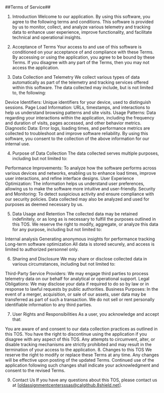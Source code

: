 ##Terms of Service##
1. Introduction
Welcome to our application. By using this software, you agree to the following terms and conditions. This software is provided by us to monitor, collect, and analyze various telemetry and tracking data to enhance user experience, improve functionality, and facilitate technical and operational insights.

2. Acceptance of Terms
Your access to and use of this software is conditioned on your acceptance of and compliance with these Terms. By accessing or using the application, you agree to be bound by these Terms. If you disagree with any part of the Terms, then you may not access the application.

3. Data Collection and Telemetry
We collect various types of data automatically as part of the telemetry and tracking services offered within this software. The data collected may include, but is not limited to, the following:

Device Identifiers: Unique identifiers for your device, used to distinguish sessions.
Page Load Information: URLs, timestamps, and interactions to help us understand browsing patterns and site visits.
Usage Patterns: Data regarding your interactions within the application, including the frequency and duration of visits, pages accessed, and other behavior metrics.
Diagnostic Data: Error logs, loading times, and performance metrics are collected to troubleshoot and improve software reliability.
By using this software, you consent to the collection of the above information for our internal use.

4. Purpose of Data Collection
The data collected serves multiple purposes, including but not limited to:

Performance Improvements: To analyze how the software performs across various devices and networks, enabling us to enhance load times, improve user interactions, and refine interface designs.
User Experience Optimization: The information helps us understand user preferences, allowing us to make the software more intuitive and user-friendly.
Security and Monitoring: To detect suspicious activity and ensure compliance with our security policies.
Data collected may also be analyzed and used for purposes as deemed necessary by us.

5. Data Usage and Retention
The collected data may be retained indefinitely, or as long as is necessary to fulfill the purposes outlined in this TOS. We reserve the right to modify, aggregate, or analyze this data for any purpose, including but not limited to:

Internal analysis
Generating anonymous insights for performance tracking
Long-term software optimization
All data is stored securely, and access is limited to authorized personnel only.

6. Sharing and Disclosure
We may share or disclose collected data in various circumstances, including but not limited to:

Third-Party Service Providers: We may engage third parties to process telemetry data on our behalf for analytical or operational support.
Legal Obligations: We may disclose your data if required to do so by law or in response to lawful requests by public authorities.
Business Purposes: In the event of a merger, acquisition, or sale of our assets, user data may be transferred as part of such a transaction.
We do not sell or rent personally identifiable information to any third parties.

7. User Rights and Responsibilities
As a user, you acknowledge and accept that:

You are aware of and consent to our data collection practices as outlined in this TOS.
You have the right to discontinue using the application if you disagree with any aspect of this TOS.
Any attempts to circumvent, alter, or disable tracking mechanisms are strictly prohibited and may result in the termination of your access to the application.
8. Changes to this TOS
We reserve the right to modify or replace these Terms at any time. Any changes will be effective upon posting of the updated Terms. Continued use of the application following such changes shall indicate your acknowledgment and consent to the revised Terms.

9. Contact Us
If you have any questions about this TOS, please contact us at [oldassignmentcentersssas@calgithub.8shield.net].
